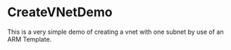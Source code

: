 # CreateVNetDemo

This is a very simple demo of creating a vnet with one subnet by use of an ARM Template.

